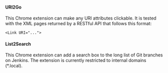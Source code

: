 
#### URI2Go

This Chrome extension can make any URI attributes clickable. It is tested with the XML pages returned by a RESTful API that follows this format:

```
<Link URI="...">
```

#### List2Search

This Chrome extension can add a search box to the long list of Git branches on Jenkins.
The extension is currently restricted to internal domains (*.local).
